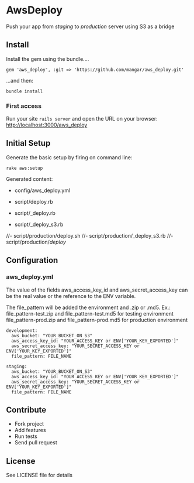 

# AwsDeploy

Push your app from _staging_ to _production_ server using S3 as a bridge


## Install

Install the gem using the bundle.... 

```
gem 'aws_deploy', :git => 'https://github.com/mangar/aws_deploy.git'
```

...and then:
```
bundle install
```


### First access


Run your site `rails server` and open the URL on your browser: [http://localhost:3000/aws_deploy](http://localhost:3000/aws_deploy)




## Initial Setup

Generate the basic setup by firing on command line:

```
rake aws:setup
```

Generated content:

- config/aws_deploy.yml
- script/deploy.rb
 


- script/_deploy.rb
- script/_deploy_s3.rb


//- script/production/deploy.sh
//- script/production/_deploy_s3.rb
//- script/production/_deploy_


## Configuration

### aws_deploy.yml ###

The value of the fields aws_access_key_id and aws_secret_access_key can be the real value or the reference to the ENV variable.

The file_pattern will be added the environment and .zip or .md5.
Ex.:
file_pattern-test.zip and file_pattern-test.md5  for testing environment
file_pattern-prod.zip and file_pattern-prod.md5  for production environment


```
development:
  aws_bucket: "YOUR_BUCKET_ON_S3"
  aws_access_key_id: "YOUR_ACCESS_KEY or ENV['YOUR_KEY_EXPORTED']"
  aws_secret_access_key: "YOUR_SECRET_ACCESS_KEY or ENV['YOUR_KEY_EXPORTED']"
  file_pattern: FILE_NAME

staging: 
  aws_bucket: "YOUR_BUCKET_ON_S3"
  aws_access_key_id: "YOUR_ACCESS_KEY or ENV['YOUR_KEY_EXPORTED']"
  aws_secret_access_key: "YOUR_SECRET_ACCESS_KEY or ENV['YOUR_KEY_EXPORTED']"
  file_pattern: FILE_NAME

```








## Contribute

- Fork project
- Add features
- Run tests
- Send pull request

## License

See LICENSE file for details